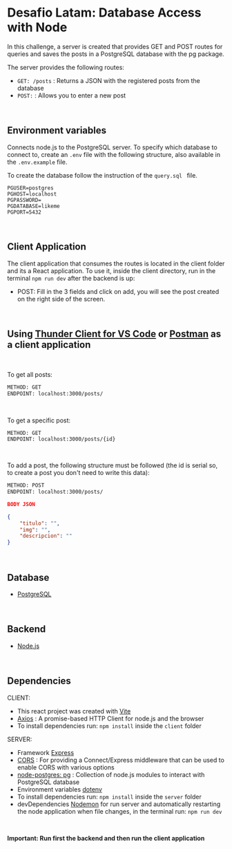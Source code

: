 # Desafio Latam: Database Access with Node

In this challenge, a server is created that provides GET and POST routes for queries and saves the posts in a PostgreSQL database with the pg package.

The server provides the following routes:

- `GET: /posts` :  Returns a JSON with the registered posts from the database
- `POST:` : Allows you to enter a new post

<br>


Environment variables
-------
Connects node.js to the PostgreSQL server. To specify which database to connect to, create an `.env` file with the following structure, also available in the `.env.example` file.

To create the database follow the instruction of the `query.sql ` file.

```
PGUSER=postgres 
PGHOST=localhost
PGPASSWORD=
PGDATABASE=likeme
PGPORT=5432
```

<br>


Client Application
-------
The client application that consumes the routes is located in the client folder and its a React application. To use it, inside the client directory, run in the terminal `npm run dev` after the backend is up:

- POST:  Fill in the 3 fields and click on add, you will see the post created on the right side of the screen.


<br>

Using [Thunder Client for VS Code](https://www.thunderclient.com/) or [Postman](https://www.postman.com/) as a client application
-------
<br>

To get all posts:
```html
METHOD: GET 
ENDPOINT: localhost:3000/posts/
```
<br>

To get a specific post:

```
METHOD: GET
ENDPOINT: localhost:3000/posts/{id}
```
<br>

To add a post, the following structure must be followed (the id is serial so, to create a post you don't need to write this data):


```html
METHOD: POST
ENDPOINT: localhost:3000/posts/
```
```json
BODY JSON

{
    "titulo": "",
    "img": "",
    "descripcion": ""
}
```

<br>

Database
-------
- [PostgreSQL](https://www.postgresql.org/)

<br>

Backend
-------

- [Node.js](https://nodejs.dev/)

<br>

Dependencies
-------


CLIENT:

- This react project was created with [Vite](https://vitejs.dev/guide/)
- [Axios](https://axios-http.com/) : A promise-based HTTP Client for node.js and the browser 
- To install dependencies run: `npm install` inside the `client` folder

SERVER:

- Framework [Express](https://expressjs.com/es/)
- [CORS](https://expressjs.com/en/resources/middleware/cors.html) : For providing a Connect/Express middleware that can be used to enable CORS with various options 
- [node-postgres: pg](https://node-postgres.com/) : Collection of node.js modules to interact with PostgreSQL database 
- Environment variables [dotenv](https://www.npmjs.com/package/dotenv)
- To install dependencies run: `npm install` inside the `server` folder
- devDependencies [Nodemon](https://www.npmjs.com/package/nodemon) for run server and automatically restarting the node application when file changes, in the terminal run: `npm run dev`

<br>

**Important: Run first the backend and then run the client application**



